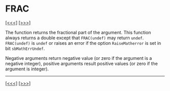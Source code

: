 # FRAC

[\[\<\<\<\]](ug_25.72.md) [\[\>\>\>\]](ug_25.74.md)

The function returns the fractional part of the argument. This function
always returns a double except that `FRAC(undef)` may return `undef`.
`FRAC(undef)` is `undef` or raises an error if the option
`RaiseMatherror` is set in bit `sbMathErrUndef`.

Negative arguments return negative value (or zero if the argument is a
negative integer), positive arguments result positive values (or zero if
the argument is integer).

-----

[\[\<\<\<\]](ug_25.72.md) [\[\>\>\>\]](ug_25.74.md)
